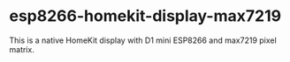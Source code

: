 # esp8266-homekit-display-max7219
This is a native HomeKit display with D1 mini ESP8266 and max7219 pixel matrix.
